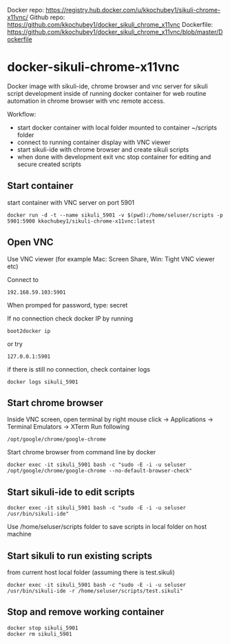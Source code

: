Docker repo: https://registry.hub.docker.com/u/kkochubey1/sikuli-chrome-x11vnc/
Github repo: https://github.com/kkochubey1/docker_sikuli_chrome_x11vnc
Dockerfile: https://github.com/kkochubey1/docker_sikuli_chrome_x11vnc/blob/master/Dockerfile

# docker-sikuli-chrome-x11vnc
Docker image with sikuli-ide, chrome browser and vnc server for sikuli script development inside of running docker container for web routine automation in chrome browser with vnc remote access.

Workflow:
- start docker container with local folder mounted to container ~/scripts folder
- connect to running container display with VNC viewer
- start sikuli-ide with chrome browser and create sikuli scripts
- when done with development exit vnc stop container for editing and secure created scripts

## Start container 

start container with VNC server on port 5901

```
docker run -d -t --name sikuli_5901 -v $(pwd):/home/seluser/scripts -p 5901:5900 kkochubey1/sikuli-chrome-x11vnc:latest
```

## Open VNC

Use VNC viewer (for example Mac: Screen Share, Win: Tight VNC viewer etc)

Connect to
``` 
192.168.59.103:5901
```
When promped for password, type: secret

If no connection check docker IP by running
```
boot2docker ip
```
or try 
```
127.0.0.1:5901
```

if there is still no connection, check container logs
```
docker logs sikuli_5901
```

## Start chrome browser

Inside VNC screen, open terminal by right mouse click -> Applications -> Terminal Emulators -> XTerm
Run following
```
/opt/google/chrome/google-chrome
``` 

Start chrome browser from command line by docker
```
docker exec -it sikuli_5901 bash -c "sudo -E -i -u seluser /opt/google/chrome/google-chrome --no-default-browser-check"
```

## Start sikuli-ide to edit scripts
```
docker exec -it sikuli_5901 bash -c "sudo -E -i -u seluser /usr/bin/sikuli-ide"
```
Use /home/seluser/scripts folder to save scripts in local folder on host machine

## Start sikuli to run existing scripts 
from current host local folder (assuming there is test.sikuli)
```
docker exec -it sikuli_5901 bash -c "sudo -E -i -u seluser /usr/bin/sikuli-ide -r /home/seluser/scripts/test.sikuli"
```

## Stop and remove working container 

```
docker stop sikuli_5901
docker rm sikuli_5901
```
